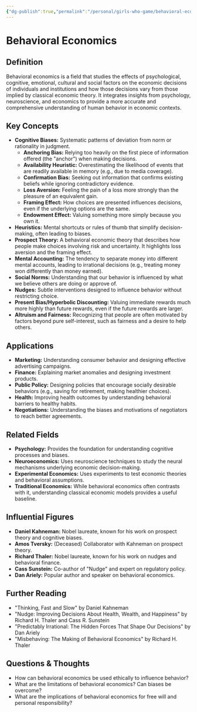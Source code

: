 ```yaml
---
{"dg-publish":true,"permalink":"/personal/girls-who-game/behavioral-economics/","tags":["gamedesign"]}
---
```



# Behavioral Economics

## Definition

Behavioral economics is a field that studies the effects of psychological, cognitive, emotional, cultural and social factors on the economic decisions of individuals and institutions and how those decisions vary from those implied by classical economic theory. It integrates insights from psychology, neuroscience, and economics to provide a more accurate and comprehensive understanding of human behavior in economic contexts.

## Key Concepts

*   **Cognitive Biases:** Systematic patterns of deviation from norm or rationality in judgment.
    *   **Anchoring Bias:** Relying too heavily on the first piece of information offered (the "anchor") when making decisions.
    *   **Availability Heuristic:** Overestimating the likelihood of events that are readily available in memory (e.g., due to media coverage).
    *   **Confirmation Bias:** Seeking out information that confirms existing beliefs while ignoring contradictory evidence.
    *   **Loss Aversion:** Feeling the pain of a loss more strongly than the pleasure of an equivalent gain.
    *   **Framing Effect:** How choices are presented influences decisions, even if the underlying options are the same.
    *   **Endowment Effect:** Valuing something more simply because you own it.
*   **Heuristics:** Mental shortcuts or rules of thumb that simplify decision-making, often leading to biases.
*   **Prospect Theory:** A behavioral economic theory that describes how people make choices involving risk and uncertainty. It highlights loss aversion and the framing effect.
*   **Mental Accounting:** The tendency to separate money into different mental accounts, leading to irrational decisions (e.g., treating money won differently than money earned).
*   **Social Norms:** Understanding that our behavior is influenced by what we believe others are doing or approve of.
*   **Nudges:** Subtle interventions designed to influence behavior without restricting choice.
*   **Present Bias/Hyperbolic Discounting:** Valuing immediate rewards much more highly than future rewards, even if the future rewards are larger.
*   **Altruism and Fairness:** Recognizing that people are often motivated by factors beyond pure self-interest, such as fairness and a desire to help others.

## Applications

*   **Marketing:** Understanding consumer behavior and designing effective advertising campaigns.
*   **Finance:** Explaining market anomalies and designing investment products.
*   **Public Policy:** Designing policies that encourage socially desirable behaviors (e.g., saving for retirement, making healthier choices).
*   **Health:** Improving health outcomes by understanding behavioral barriers to healthy habits.
*   **Negotiations:** Understanding the biases and motivations of negotiators to reach better agreements.

## Related Fields

*   **Psychology:** Provides the foundation for understanding cognitive processes and biases.
*   **Neuroeconomics:** Uses neuroscience techniques to study the neural mechanisms underlying economic decision-making.
*   **Experimental Economics:** Uses experiments to test economic theories and behavioral assumptions.
*   **Traditional Economics:** While behavioral economics often contrasts with it, understanding classical economic models provides a useful baseline.

## Influential Figures

*   **Daniel Kahneman:** Nobel laureate, known for his work on prospect theory and cognitive biases.
*   **Amos Tversky:** (Deceased) Collaborator with Kahneman on prospect theory.
*   **Richard Thaler:** Nobel laureate, known for his work on nudges and behavioral finance.
*   **Cass Sunstein:** Co-author of "Nudge" and expert on regulatory policy.
*   **Dan Ariely:** Popular author and speaker on behavioral economics.

## Further Reading

*   "Thinking, Fast and Slow" by Daniel Kahneman
*   "Nudge: Improving Decisions About Health, Wealth, and Happiness" by Richard H. Thaler and Cass R. Sunstein
*   "Predictably Irrational: The Hidden Forces That Shape Our Decisions" by Dan Ariely
*   "Misbehaving: The Making of Behavioral Economics" by Richard H. Thaler

## Questions & Thoughts

*   How can behavioral economics be used ethically to influence behavior?
*   What are the limitations of behavioral economics? Can biases be overcome?
*   What are the implications of behavioral economics for free will and personal responsibility?
